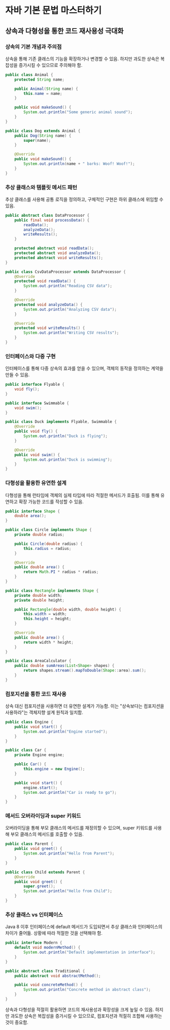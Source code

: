 # 자바 기본 문법 마스터하기

## 상속과 다형성을 통한 코드 재사용성 극대화

### 상속의 기본 개념과 주의점

상속을 통해 기존 클래스의 기능을 확장하거나 변경할 수 있음. 하지만 과도한 상속은 복잡성을 증가시킬 수 있으므로 주의해야 함.

```java
public class Animal {
    protected String name;

    public Animal(String name) {
        this.name = name;
    }

    public void makeSound() {
        System.out.println("Some generic animal sound");
    }
}

public class Dog extends Animal {
    public Dog(String name) {
        super(name);
    }

    @Override
    public void makeSound() {
        System.out.println(name + " barks: Woof! Woof!");
    }
}
```

### 추상 클래스와 템플릿 메서드 패턴

추상 클래스를 사용해 공통 로직을 정의하고, 구체적인 구현은 하위 클래스에 위임할 수 있음.

```java
public abstract class DataProcessor {
    public final void processData() {
        readData();
        analyzeData();
        writeResults();
    }

    protected abstract void readData();
    protected abstract void analyzeData();
    protected abstract void writeResults();
}

public class CsvDataProcessor extends DataProcessor {
    @Override
    protected void readData() {
        System.out.println("Reading CSV data");
    }

    @Override
    protected void analyzeData() {
        System.out.println("Analyzing CSV data");
    }

    @Override
    protected void writeResults() {
        System.out.println("Writing CSV results");
    }
}
```

### 인터페이스와 다중 구현

인터페이스를 통해 다중 상속의 효과를 얻을 수 있으며, 객체의 동작을 정의하는 계약을 만들 수 있음.

```java
public interface Flyable {
    void fly();
}

public interface Swimmable {
    void swim();
}

public class Duck implements Flyable, Swimmable {
    @Override
    public void fly() {
        System.out.println("Duck is flying");
    }

    @Override
    public void swim() {
        System.out.println("Duck is swimming");
    }
}
```

### 다형성을 활용한 유연한 설계

다형성을 통해 런타임에 객체의 실제 타입에 따라 적절한 메서드가 호출됨. 이를 통해 유연하고 확장 가능한 코드를 작성할 수 있음.

```java
public interface Shape {
    double area();
}

public class Circle implements Shape {
    private double radius;

    public Circle(double radius) {
        this.radius = radius;
    }

    @Override
    public double area() {
        return Math.PI * radius * radius;
    }
}

public class Rectangle implements Shape {
    private double width;
    private double height;

    public Rectangle(double width, double height) {
        this.width = width;
        this.height = height;
    }

    @Override
    public double area() {
        return width * height;
    }
}

public class AreaCalculator {
    public double sumAreas(List<Shape> shapes) {
        return shapes.stream().mapToDouble(Shape::area).sum();
    }
}
```

### 컴포지션을 통한 코드 재사용

상속 대신 컴포지션을 사용하면 더 유연한 설계가 가능함. 이는 "상속보다는 컴포지션을 사용하라"는 객체지향 설계 원칙과 일치함.

```java
public class Engine {
    public void start() {
        System.out.println("Engine started");
    }
}

public class Car {
    private Engine engine;

    public Car() {
        this.engine = new Engine();
    }

    public void start() {
        engine.start();
        System.out.println("Car is ready to go");
    }
}
```

### 메서드 오버라이딩과 super 키워드

오버라이딩을 통해 부모 클래스의 메서드를 재정의할 수 있으며, super 키워드를 사용해 부모 클래스의 메서드를 호출할 수 있음.

```java
public class Parent {
    public void greet() {
        System.out.println("Hello from Parent");
    }
}

public class Child extends Parent {
    @Override
    public void greet() {
        super.greet();
        System.out.println("Hello from Child");
    }
}
```

### 추상 클래스 vs 인터페이스

Java 8 이후 인터페이스에 default 메서드가 도입되면서 추상 클래스와 인터페이스의 차이가 줄어듦. 상황에 따라 적절한 것을 선택해야 함.

```java
public interface Modern {
    default void modernMethod() {
        System.out.println("Default implementation in interface");
    }
}

public abstract class Traditional {
    public abstract void abstractMethod();

    public void concreteMethod() {
        System.out.println("Concrete method in abstract class");
    }
}
```

상속과 다형성을 적절히 활용하면 코드의 재사용성과 확장성을 크게 높일 수 있음. 하지만 과도한 상속은 복잡성을 증가시킬 수 있으므로, 컴포지션과 적절히 조합해 사용하는 것이 중요함.
